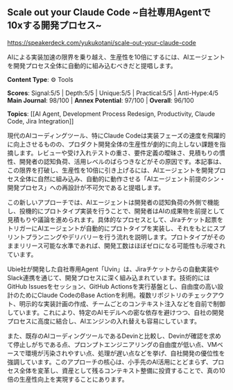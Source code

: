 ## Scale out your Claude Code ~自社専用Agentで10xする開発プロセス~

https://speakerdeck.com/yukukotani/scale-out-your-claude-code

AIによる実装加速の限界を乗り越え、生産性を10倍にするには、AIエージェントを開発プロセス全体に自動的に組み込むべきだと提唱します。

**Content Type**: ⚙️ Tools

**Scores**: Signal:5/5 | Depth:5/5 | Unique:5/5 | Practical:5/5 | Anti-Hype:4/5
**Main Journal**: 98/100 | **Annex Potential**: 97/100 | **Overall**: 96/100

**Topics**: [[AI Agent, Development Process Redesign, Productivity, Claude Code, Jira Integration]]

現代のAIコーディングツール、特にClaude Codeは実装フェーズの速度を飛躍的に向上させるものの、プロダクト開発全体の生産性が劇的に向上しない課題を指摘します。レビューや受け入れテストの重さ、要件定義の曖昧さ、見積もりの慣性、開発者の認知負荷、活用レベルのばらつきなどがその原因です。本記事は、この限界を打破し、生産性を10倍に引き上げるには、AIエージェントを開発プロセス全体に自然に組み込み、自動的に動作させる「AIエージェント前提のシン・開発プロセス」への再設計が不可欠であると提唱します。

この新しいアプローチでは、AIエージェントは開発者の認知負荷の外側で機能し、投機的にプロトタイプ実装を行うことで、開発者はAIの成果物を前提として見積もりや議論を進められます。具体的なプロセスとして、Jiraチケット起票をトリガーにAIエージェントが自動的にプロトタイプを実装し、それをもとにスプリントプランニングやデリバリーを行う流れを説明します。プロトタイプがそのままリリース可能な水準であれば、開発工数はほぼゼロになる可能性も示唆されています。

Ubie社が開発した自社専用Agent「Uvin」は、Jiraチケットからの自動実装やSlack連携を通じて、開発プロセスに深く組み込まれています。技術的にはGitHub Issuesをセッション、GitHub Actionsを実行基盤とし、自由度の高い設計のためにClaude CodeのBase Actionを利用。複数リポジトリのチェックアウト、明示的な実装計画の作成、チームごとのコンテキスト注入などを自前で制御しています。これにより、特定のAIモデルへの密な依存を避けつつ、自社の開発プロセスに高度に結合し、AIエンジンの入れ替えも容易にしています。

また、既存のAIコーディングツールであるDevinと比較し、Devinが確認を求めて停止しがちである点、プロンプトエンジニアリングの自由度が低い点、VMベースで環境が汚染されやすい点、処理が遅い点などを挙げ、自社開発の優位性を強調しています。このアプローチの核心は、小手先のAI活用にとどまらず、プロセス全体を変革し、資産として残るコンテキスト整備に投資することで、真の10倍の生産性向上を実現することにあります。

